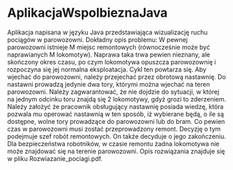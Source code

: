 # AplikacjaWspolbieznaJava
Aplikacja napisana w języku Java przedstawiająca wizualizację ruchu pociągów w parowozowni. Dokładny opis problemu:
W pewnej parowozowni istnieje M miejsc remontowych (równocześnie może być naprawianych M lokomotyw). Naprawa taka trwa pewien nieznany, ale skończony okres czasu, po czym lokomotywa opuszcza parowozownię i rozpoczyna się jej normalna eksploatacja. Cykl ten powtarza się. Aby wjechać do parowozowni, należy przejechać przez obrotową nastawnię. Do nastawni prowadzą jedynie dwa tory, którymi można wjechać na teren parowozowni. Należy zagwarantować, że nie dojdzie do sytuacji, w której na jednym odcinku toru znajdą się 2 lokomotywy, gdyż grozi to zderzeniem. Należy założyć że pracownik obsługujący nastawnię posiada wiedzę, która pozwala mu operować nastawnią w ten sposób, iż wybierane będą, o ile są dostępne, wolne tory prowadzące do parowozowni lub do bram. Co pewien czas w parowozowni musi zostać przeprowadzony remont. Decyzję o tym podejmuje szef robót remontowych. On także decyduje o jego zakończeniu. Dla bezpieczeństwa robotników, w czasie remontu żadna lokomotywa nie może znajdować się na terenie parowozowni.
Opis rozwiązania znajduje się w pliku Rozwiazanie_pociagi.pdf.
